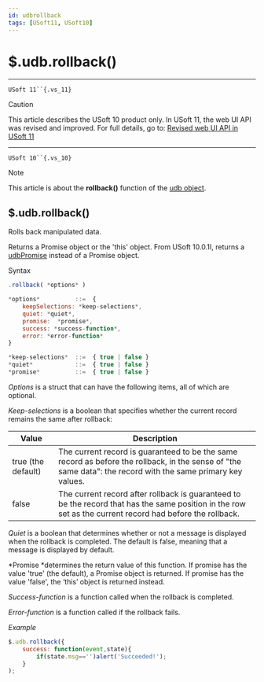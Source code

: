 ```yaml
---
id: udbrollback
tags: [USoft11, USoft10]
---
```

# $.udb.rollback()



----

`USoft 11``{.vs_11}`

> [!CAUTION]
> This article describes the USoft 10 product only.
> In USoft 11, the web UI API was revised and improved. For full details, go to:
> [Revised web UI API in USoft 11](/docs/Web_and_app_UIs/UDB_udb/Revised_web_UI_API_in_USoft_11.md)

----

`USoft 10``{.vs_10}`

> [!NOTE]
> This article is about the **rollback()** function of the [udb object](/docs/Web_and_app_UIs/UDB_udb).

## **$.udb.rollback()**

Rolls back manipulated data.

Returns a Promise object or the 'this' object. From USoft 10.0.1I, returns a [udbPromise](/docs/Web_and_app_UIs/JavaScript/Promises_for_asynchronous_Javascript.md) instead of a Promise object.

Syntax

```js
.rollback( *options* )

*options*          ::=  {
    keepSelections: *keep-selections*,
    quiet: *quiet*,
    promise:  *promise*,
    success: *success-function*,
    error: *error-function*
}

*keep-selections*  ::=  { true | false }
*quiet*            ::=  { true | false }
*promise*          ::=  { true | false }
```

*Options* is a struct that can have the following items, all of which are optional.

*Keep-selections* is a boolean that specifies whether the current record remains the same after rollback:

|**Value**|**Description**|
|--------|--------|
|true (the default)|The current record is guaranteed to be the same record as before the rollback, in the sense of "the same data": the record with the same primary key values.|
|false   |The current record after rollback is guaranteed to be the record that has the same position in the row set as the current record had before the rollback.|



*Quiet* is a boolean that determines whether or not a message is displayed when the rollback is completed. The default is false, meaning that a message is displayed by default.

*Promise *determines the return value of this function. If promise has the value 'true' (the default), a Promise object is returned. If promise has the value 'false', the ‘this’ object is returned instead.

*Success-function* is a function called when the rollback is completed.

*Error-function* is a function called if the rollback fails.

*Example*

```js
$.udb.rollback({
    success: function(event,state){
        if(state.msg=='')alert('Succeeded!');
    }
);
```

 